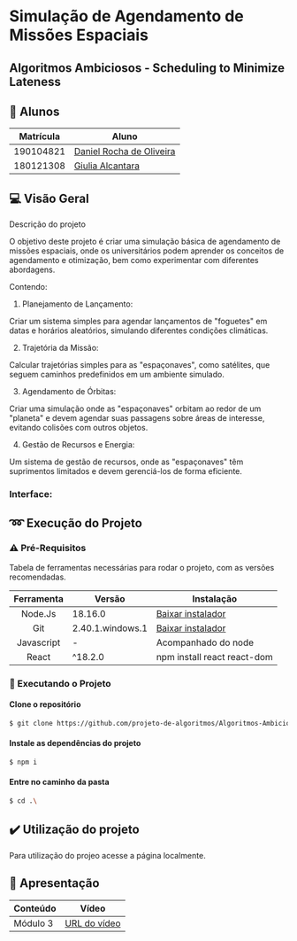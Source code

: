 # Simulação de Agendamento de Missões Espaciais

## Algoritmos Ambiciosos - Scheduling to Minimize Lateness

## 👥 Alunos

| Matrícula | Aluno                                                      |
| --------- | ---------------------------------------------------------- |
| 190104821	| [Daniel Rocha de Oliveira](https://github.com/DanRocha18)  |
| 180121308 | [Giulia Alcantara](https://github.com/alcantaragiubs)      |
 
 ##  💻 Visão Geral

<p> Descrição do projeto </p>

O objetivo deste projeto é criar uma simulação básica de agendamento de missões espaciais, onde os universitários podem aprender os conceitos de agendamento e otimização, bem como experimentar com diferentes abordagens.

Contendo: 

1. Planejamento de Lançamento:

  Criar um sistema simples para agendar lançamentos de "foguetes" em datas e horários aleatórios, simulando diferentes condições climáticas.
  
2. Trajetória da Missão:

  Calcular trajetórias simples para as "espaçonaves", como satélites, que seguem caminhos predefinidos em um ambiente simulado.

3. Agendamento de Órbitas:

  Criar uma simulação onde as "espaçonaves" orbitam ao redor de um "planeta" e devem agendar suas passagens sobre áreas de interesse, evitando colisões com outros objetos.

4. Gestão de Recursos e Energia:

  Um sistema de gestão de recursos, onde as "espaçonaves" têm suprimentos limitados e devem gerenciá-los de forma eficiente.


### Interface: 

## ➿ Execução do Projeto

### ⚠️ Pré-Requisitos 

Tabela de ferramentas necessárias para rodar o projeto, com as versões recomendadas.

| Ferramenta | Versão | Instalação |
| :-------: | ----------- | -------------------------------------------------------- |
| Node.Js | 18.16.0 | [Baixar instalador](https://nodejs.org/) |
| Git | 2.40.1.windows.1 | [Baixar instalador](https://git-scm.com/) |
| Javascript | - | Acompanhado do node |
| React | ^18.2.0 | npm install react react-dom |


### 🔂 Executando o Projeto

#### Clone o repositório

```bash 
$ git clone https://github.com/projeto-de-algoritmos/Algoritmos-Ambiciosos.git
```

#### Instale as dependências do projeto

```bash 
$ npm i
```

#### Entre no caminho da pasta

```bash
$ cd .\
```

## ✔️ Utilização do projeto
Para utilização do projeo acesse a página localmente.

## 🔗 Apresentação

  | Conteúdo | Vídeo                                                                                         |
  | -------- | --------------------------------------------------------------------------------------------- |
  | Módulo 3 | [URL do vídeo]() |
 
